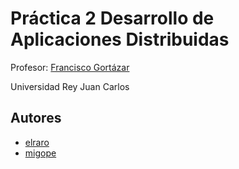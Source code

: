 # Práctica 2 Desarrollo de Aplicaciones Distribuidas

Profesor: [Francisco Gortázar]

Universidad Rey Juan Carlos

## Autores
  - [elraro]
  - [migope]

[elraro]: <https://github.com/elraro>
[migope]: <https://github.com/migope>
[Francisco Gortázar]: <https://github.com/gortazar>